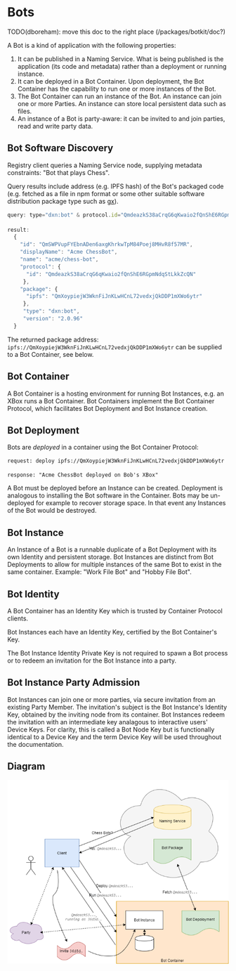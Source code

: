 # Bots
TODO(dboreham): move this doc to the right place (/packages/botkit/doc?)

A Bot is a kind of application with the following properties:
1. It can be published in a Naming Service. What is being published is the application (its code and
metadata) rather than a deployment or running instance.
1. It can be deployed in a Bot Container. Upon deployment, the Bot Container has the capability to run one or more
 instances of the Bot.
1. The Bot Container can run an instance of the Bot. An instance can join one or more Parties. An instance can store
local persistent data such as files.  
1. An instance of a Bot is party-aware: it can be invited to and join parties, read and write party data.
## Bot Software Discovery
Registry client queries a Naming Service node, supplying metadata constraints: "Bot that plays Chess". 

Query results
include address (e.g. IPFS hash) of the Bot's packaged code (e.g. fetched as a file in npm format or some other
suitable software distribution package type such as [gx](https://github.com/whyrusleeping/gx)).
````javascript
query: type="dxn:bot" & protocol.id="QmdeazkS38aCrqG6qKwaio2fQnShE6RGpmNdqStLkkZcQN"

result:
  {
    "id": "QmSWPVupFYEbnADen6axgKhrkwTpM84Poej8MHvR8f57MR",
    "displayName": "Acme ChessBot",
    "name": "acme/chess-bot",
    "protocol": {
      "id": "QmdeazkS38aCrqG6qKwaio2fQnShE6RGpmNdqStLkkZcQN"
     },
    "package": {
      "ipfs": "QmXoypiejW3WknFiJnKLwHCnL72vedxjQkDDP1mXWo6ytr"
     },
     "type": "dxn:bot",
     "version": "2.0.96"
  }
````
The returned package address: `ipfs://QmXoypiejW3WknFiJnKLwHCnL72vedxjQkDDP1mXWo6ytr` can be
supplied to a Bot Container, see below.
## Bot Container
A Bot Container is a hosting environment for running Bot Instances, e.g. an XBox runs a Bot Container.
Bot Containers implement the Bot Container Protocol, which facilitates Bot Deployment and Bot Instance
creation.
## Bot Deployment
Bots are _deployed_ in a container using the Bot Container 
Protocol: 
```
request: deploy ipfs://QmXoypiejW3WknFiJnKLwHCnL72vedxjQkDDP1mXWo6ytr

response: "Acme ChessBot deployed on Bob's XBox"
```
A Bot must be deployed before an Instance 
can be created. Deployment is analogous to installing the Bot software in the Container. Bots may be un-deployed for 
example to recover storage 
space. In that event any Instances of the Bot would be destroyed.
## Bot Instance
An Instance of a Bot is a runnable duplicate of a Bot Deployment with its own Identity and persistent storage. 
Bot Instances are distinct from Bot Deployments to allow for multiple instances of the same Bot to 
exist in the same container. Example: "Work File Bot" and "Hobby File Bot".
## Bot Identity
A Bot Container has an Identity Key which is trusted by Container Protocol clients.

Bot Instances each have an Identity Key, certified by the Bot Container's Key.

The Bot Instance Identity Private Key is not required to spawn a Bot process or to
redeem an invitation for the Bot Instance into a party.
## Bot Instance Party Admission
Bot Instances can join one or more parties, via secure invitation from an existing Party Member.
The invitation's subject is the Bot Instance's Identity Key, obtained by the inviting
node from its container. Bot Instances redeem the invitation with an intermediate key
analagous to interactive users' Device Keys. For clarity, this is called a Bot Node Key but
is functionally identical to a Device Key and the term Device Key will be used throughout the documentation.
## Diagram
![Alt](./diagrams/bot_life.png)